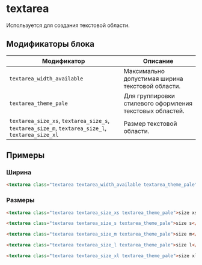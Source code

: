 # textarea

Используется для создания текстовой области.

## Модификаторы блока

| Модификатор | Описание |
|-------------|----------|
| `textarea_width_available` | Максимально допустимая ширина текстовой области. |
| `textarea_theme_pale` | Для группировки стилевого оформления текстовых областей. |
| `textarea_size_xs`, `textarea_size_s`, `textarea_size_m`, `textarea_size_l`, `textarea_size_xl` | Размер текстовой области. |

## Примеры

### Ширина
```html
<textarea class="textarea textarea_width_available textarea_theme_pale" rows="3">width available</textarea>
```

### Размеры
```html
<textarea class="textarea textarea_size_xs textarea_theme_pale">size xs</textarea>

<textarea class="textarea textarea_size_s textarea_theme_pale">size s</textarea>

<textarea class="textarea textarea_size_m textarea_theme_pale">size m</textarea>

<textarea class="textarea textarea_size_l textarea_theme_pale">size l</textarea>

<textarea class="textarea textarea_size_xl textarea_theme_pale">size xl</textarea>
```
